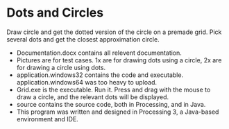 # Dots and Circles
 Draw circle and get the dotted version of the circle on a premade grid. Pick several dots and get the closest approximation circle.

* Documentation.docx contains all relevent documentation.
* Pictures are for test cases. 1x are for drawing dots using a circle, 2x are for drawing a circle using dots.
* application.windows32 contains the code and executable. application.windows64 was too heavy to upload.
* Grid.exe is the executable. Run it. Press and drag with the mouse to draw a circle, and the relevant dots will be displayed.
* source contains the source code, both in Processing, and in Java.
* This program was written and designed in Processing 3, a Java-based environment and IDE.
